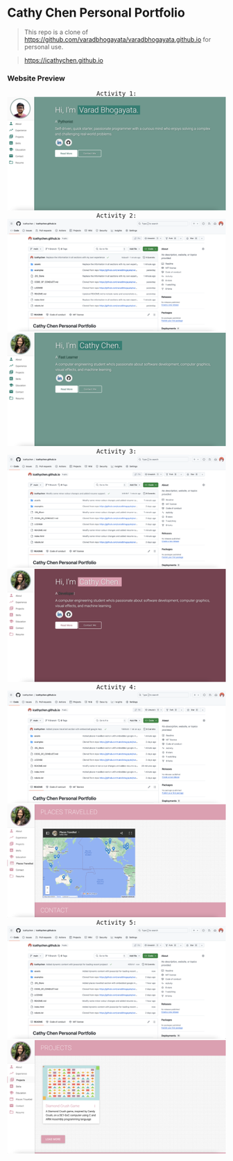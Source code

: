 # Cathy Chen Personal Portfolio 
> This repo is a clone of https://github.com/varadbhogayata/varadbhogayata.github.io for personal use.

> https://icathychen.github.io


### Website Preview
<p align="center"> 
  <kbd>
    Activity 1:
    <img src="assets/img/act1.png">
    Activity 2:
    <img src="assets/img/activity2.png">
    <img src="assets/img/s1.png">
    Activity 3:
    <img src="assets/img/activity3_2.png">
    <img src="assets/img/s3.png">
    Activity 4:
    <img src="assets/img/activity4.png">
    <img src="assets/img/s4.png">
    Activity 5:
    <img src="assets/img/activity5.png">
    <img src="assets/img/A5.png">
  </a>
  </kbd>
</p>

